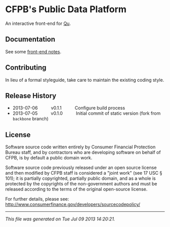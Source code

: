 # CFPB's Public Data Platform

An interactive front-end for [Qu](https://github.com/cfpb/qu).

## Documentation

See some [front-end notes](https://fake.ghe.domain/data-platform/data-platform-notes/wiki/Front-End-Framework-Notes).

## Contributing

In lieu of a formal styleguide, take care to maintain the existing coding style.

## Release History

 * 2013-07-06   v0.1.1   Configure build process
 * 2013-07-05   v0.1.0   Initial commit of static version (fork from `backbone` branch)

## License

Software source code written entirely by Consumer Financial Protection Bureau staff, and by contractors who are developing software on behalf of CFPB, is by default a public domain work.

Software source code previously released under an open source license and then modified by CFPB staff is considered a "joint work" (see 17 USC § 101); it is partially copyrighted, partially public domain, and as a whole is protected by the copyrights of the non-government authors and must be released according to the terms of the original open-source license.

For further details, please see: http://www.consumerfinance.gov/developers/sourcecodepolicy/

---

*This file was generated on Tue Jul 09 2013 14:20:21.*
